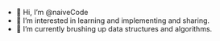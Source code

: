 - 👋 Hi, I’m @naiveCode
- 👀 I’m interested in learning and implementing and sharing.
- 🌱 I’m currently brushing up data structures and algorithms.

<!---
naiveCode/naiveCode is a ✨ special ✨ repository because its `README.md` (this file) appears on your GitHub profile.
You can click the Preview link to take a look at your changes.
--->
